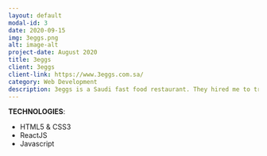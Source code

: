 ```yaml
---
layout: default
modal-id: 3
date: 2020-09-15
img: 3eggs.png
alt: image-alt
project-date: August 2020
title: 3eggs
client: 3eggs
client-link: https://www.3eggs.com.sa/
category: Web Development
description: 3eggs is a Saudi fast food restaurant. They hired me to translate their new design into a fully-fledged multi language Single Page Application.
---
```


**TECHNOLOGIES**:
- HTML5 & CSS3
- ReactJS
- Javascript


